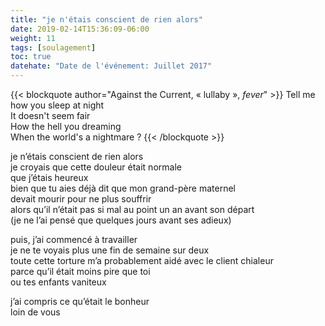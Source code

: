 ```yaml
---
title: "je n'étais conscient de rien alors"
date: 2019-02-14T15:36:09-06:00
weight: 11
tags: [soulagement]
toc: true
datehate: "Date de l'événement: Juillet 2017"
---
```


{{< blockquote author="Against the Current, « lullaby », *fever*" >}}
Tell me how you sleep at night  
It doesn't seem fair  
How the hell you dreaming  
When the world's a nightmare ?
{{< /blockquote >}}

je n’étais conscient de rien alors  
je croyais que cette douleur était normale  
que j’étais heureux  
bien que tu aies déjà dit que mon grand-père maternel  
devait mourir pour ne plus souffrir  
alors qu’il n’était pas si mal au point un an avant son départ  
(je ne l’ai pensé que quelques jours avant ses adieux)  

puis, j’ai commencé à travailler  
je ne te voyais plus une fin de semaine sur deux  
toute cette torture m’a probablement aidé avec le client chialeur  
parce qu’il était moins pire que toi  
ou tes enfants vaniteux  

j’ai compris ce qu’était le bonheur  
loin de vous 